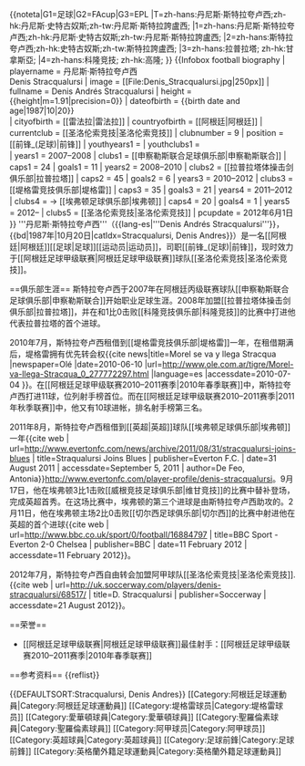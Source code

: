{{noteta|G1=足球|G2=FAcup|G3=EPL
|T=zh-hans:丹尼斯·斯特拉夸卢西;zh-hk:丹尼斯·史特古奴斯;zh-tw:丹尼斯·斯特拉誇盧西;
|1=zh-hans:丹尼斯·斯特拉夸卢西;zh-hk:丹尼斯·史特古奴斯;zh-tw:丹尼斯·斯特拉誇盧西;
|2=zh-hans:斯特拉夸卢西;zh-hk:史特古奴斯;zh-tw:斯特拉誇盧西;
|3=zh-hans:拉普拉塔; zh-hk:甘拿斯亞;
|4=zh-hans:科隆竞技; zh-hk:高隆;
}}
{{Infobox football biography
 | playername  = 丹尼斯·斯特拉夸卢西<br>Denis Stracqualursi
 | image       = [[File:Denis_Stracqualursi.jpg|250px]]
 | fullname    = Denis Andrés Stracqualursi
 | height      = {{height|m=1.91|precision=0}} 
 | dateofbirth = {{birth date and age|1987|10|20}}         
 | cityofbirth = [[雷法拉|雷法拉]] 
 | countryofbirth = [[阿根廷|阿根廷]]
 | currentclub = [[圣洛伦索竞技|圣洛伦索竞技]]
 | clubnumber  = 9
 | position    = [[前锋_(足球)|前锋]]
 | youthyears1 = 
 | youthclubs1 =  
 | years1      = 2007–2008 
 | clubs1      = [[申察勒斯联合足球俱乐部|申察勒斯联合]]
 | caps1       = 24
 | goals1      = 11
 | years2      = 2008–2010 
 | clubs2      = [[拉普拉塔体操击剑俱乐部|拉普拉塔]]
 | caps2       = 45
 | goals2      = 6
 | years3      = 2010–2012
 | clubs3      = [[堤格雷竞技俱乐部|堤格雷]] 
 | caps3       = 35
 | goals3      = 21 
 | years4      = 2011–2012
 | clubs4      = → [[埃弗顿足球俱乐部|埃弗顿]]
 | caps4       = 20
 | goals4      = 1
 | years5      = 2012–
 | clubs5      = [[圣洛伦索竞技|圣洛伦索竞技]]
 | pcupdate    = 2012年6月1日
}}
'''丹尼斯·斯特拉夸卢西'''（{{lang-es|'''Denis Andrés Stracqualursi'''}}，{{bd|1987年|10月20日|catIdx=Stracqualursi, Denis Andres}}）是一名[[阿根廷|阿根廷]][[足球|足球]][[运动员|运动员]]，司职[[前锋_(足球)|前锋]]，现时效力于[[阿根廷足球甲级联赛|阿根廷足球甲级联赛]]球队[[圣洛伦索竞技|圣洛伦索竞技]]。

==俱乐部生涯==
斯特拉夸卢西于2007年在阿根廷丙级联赛球队[[申察勒斯联合足球俱乐部|申察勒斯联合]]开始职业足球生涯。2008年加盟[[拉普拉塔体操击剑俱乐部|拉普拉塔]]，并在和1比0击败[[科隆竞技俱乐部|科隆竞技]]的比赛中打进他代表拉普拉塔的首个进球。

2010年7月，斯特拉夸卢西租借到[[堤格雷竞技俱乐部|堤格雷]]一年，在租借期满后，堤格雷拥有优先转会权<ref>{{cite news|title=Morel se va y llega Stracqua |newspaper=Olé |date=2010-06-10 |url=http://www.ole.com.ar/tigre/Morel-va-llega-Stracqua_0_277772297.html |language=es |accessdate=2010-07-04 }}</ref>。在[[阿根廷足球甲级联赛2010–2011赛季|2010年春季联赛]]中，斯特拉夸卢西打进11球，位列射手榜首位。而在[[阿根廷足球甲级联赛2010–2011赛季|2011年秋季联赛]]中，他又有10球进帐，排名射手榜第三名。

2011年8月，斯特拉夸卢西租借到[[英超|英超]]球队[[埃弗顿足球俱乐部|埃弗顿]]一年<ref>{{cite web | url=http://www.evertonfc.com/news/archive/2011/08/31/stracqualursi-joins-blues | title=Straqualursi Joins Blues | publisher=Everton F.C. | date=31 August 2011 | accessdate=September 5, 2011 | author=De Feo, Antonia}}</ref><ref>http://www.evertonfc.com/player-profile/denis-stracqualursi</ref>。9月17日，他在埃弗顿3比1击败[[威根竞技足球俱乐部|维甘竞技]]的比赛中替补登场，完成英超首秀。在这场比赛中，埃弗顿的第三个进球是由斯特拉夸卢西助攻的。2月11日，他在埃弗顿主场2比0击败[[切尔西足球俱乐部|切尔西]]的比赛中射进他在英超的首个进球<ref>{{cite web | url=http://www.bbc.co.uk/sport/0/football/16884797 | title=BBC Sport - Everton 2-0 Chelsea | publisher=BBC | date=11 February 2012 | accessdate=11 February 2012}}</ref>。

2012年7月，斯特拉夸卢西自由转会加盟阿甲球队[[圣洛伦索竞技|圣洛伦索竞技]].<ref name="Stracq profile">{{cite web | url=http://uk.soccerway.com/players/denis-stracqualursi/68517/ | title=D. Stracqualursi | publisher=Soccerway | accessdate=21 August 2012}}</ref>。

==荣誉==
* [[阿根廷足球甲级联赛|阿根廷足球甲级联赛]]最佳射手：[[阿根廷足球甲级联赛2010–2011赛季|2010年春季联赛]]

==参考资料==
{{reflist}}

{{DEFAULTSORT:Stracqualursi, Denis Andres}}
[[Category:阿根廷足球運動員|Category:阿根廷足球運動員]]
[[Category:堤格雷球员|Category:堤格雷球员]]
[[Category:愛華頓球員|Category:愛華頓球員]]
[[Category:聖羅倫素球員|Category:聖羅倫素球員]]
[[Category:阿甲球员|Category:阿甲球员]]
[[Category:英超球員|Category:英超球員]]
[[Category:足球前鋒|Category:足球前鋒]]
[[Category:英格蘭外籍足球運動員|Category:英格蘭外籍足球運動員]]